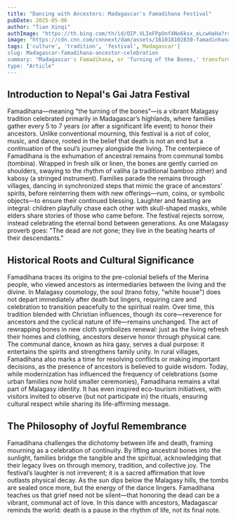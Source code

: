 ```yaml
---
title: "Dancing with Ancestors: Madagascar's Famadihana Festival"
pubDate: 2025-05-06
author: "Tian Xinqi"
authImage: "https://th.bing.com/th/id/OIP.VLIeFPpOnf4No6ksx_eLcwHaHa?rs=1&pid=ImgDetMain"
image: "https://cdn.cnn.com/cnnnext/dam/assets/161018102830-famadinhana-hp-tease-super-tease.jpg"
tags: ['culture', 'tradition', 'festival', Madagascar']
slug: Madagascar-famadihana-ancestor-celebration
summary: "Madagascar's Famadihana, or 'Turning of the Bones,' transforms death into a joyous reunion. Discover how families dance, sing, and rewrap ancestral remains to honor life's eternal cycle in this vibrant Malagasy tradition."
type: "Article"
---
```


## Introduction to Nepal's Gai Jatra Festival

Famadihana—meaning "the turning of the bones"—is a vibrant Malagasy tradition celebrated primarily in Madagascar’s highlands, where families gather every 5 to 7 years (or after a significant life event) to honor their ancestors. Unlike conventional mourning, this festival is a riot of color, music, and dance, rooted in the belief that death is not an end but a continuation of the soul’s journey alongside the living.
The centerpiece of Famadihana is the exhumation of ancestral remains from communal tombs (tombina). Wrapped in fresh silk or linen, the bones are gently carried on shoulders, swaying to the rhythm of valiha (a traditional bamboo zither) and kabosy (a stringed instrument). Families parade the remains through villages, dancing in synchronized steps that mimic the grace of ancestors’ spirits, before reinterring them with new offerings—rum, coins, or symbolic objects—to ensure their continued blessing.
Laughter and feasting are integral: children playfully chase each other with skull-shaped masks, while elders share stories of those who came before. The festival rejects sorrow, instead celebrating the eternal bond between generations. As one Malagasy proverb goes: "The dead are not gone; they live in the beating hearts of their descendants."


## Historical Roots and Cultural Significance

Famadihana traces its origins to the pre-colonial beliefs of the Merina people, who viewed ancestors as intermediaries between the living and the divine. In Malagasy cosmology, the soul (trano fotsy, "white house") does not depart immediately after death but lingers, requiring care and celebration to transition peacefully to the spiritual realm. Over time, this tradition blended with Christian influences, though its core—reverence for ancestors and the cyclical nature of life—remains unchanged.
The act of rewrapping bones in new cloth symbolizes renewal: just as the living refresh their homes and clothing, ancestors deserve honor through physical care. The communal dance, known as hira gasy, serves a dual purpose: it entertains the spirits and strengthens family unity. In rural villages, Famadihana also marks a time for resolving conflicts or making important decisions, as the presence of ancestors is believed to guide wisdom.
Today, while modernization has influenced the frequency of celebrations (some urban families now hold smaller ceremonies), Famadihana remains a vital part of Malagasy identity. It has even inspired eco-tourism initiatives, with visitors invited to observe (but not participate in) the rituals, ensuring cultural respect while sharing its life-affirming message.

## The Philosophy of Joyful Remembrance

Famadihana challenges the dichotomy between life and death, framing mourning as a celebration of continuity. By lifting ancestral bones into the sunlight, families bridge the tangible and the spiritual, acknowledging that their legacy lives on through memory, tradition, and collective joy. The festival’s laughter is not irreverent; it is a sacred affirmation that love outlasts physical decay.
As the sun dips below the Malagasy hills, the tombs are sealed once more, but the energy of the dance lingers. Famadihana teaches us that grief need not be silent—that honoring the dead can be a vibrant, communal act of love. In this dance with ancestors, Madagascar reminds the world: death is a pause in the rhythm of life, not its final note.